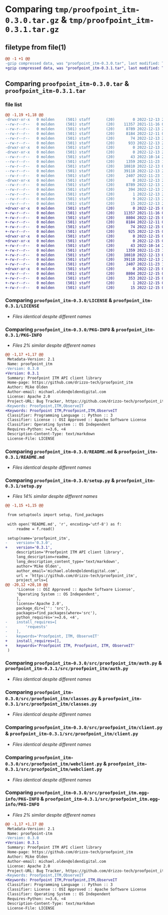 # Comparing `tmp/proofpoint_itm-0.3.0.tar.gz` & `tmp/proofpoint_itm-0.3.1.tar.gz`

## filetype from file(1)

```diff
@@ -1 +1 @@
-gzip compressed data, was "proofpoint_itm-0.3.0.tar", last modified: Tue Dec 13 22:33:39 2022, max compression
+gzip compressed data, was "proofpoint_itm-0.3.1.tar", last modified: Thu Dec 15 01:02:42 2022, max compression
```

## Comparing `proofpoint_itm-0.3.0.tar` & `proofpoint_itm-0.3.1.tar`

### file list

```diff
@@ -1,19 +1,18 @@
-drwxr-xr-x   0 molden     (501) staff       (20)        0 2022-12-13 22:33:39.378113 proofpoint_itm-0.3.0/
--rw-r--r--   0 molden     (501) staff       (20)    11357 2021-11-16 02:23:49.000000 proofpoint_itm-0.3.0/LICENSE
--rw-r--r--   0 molden     (501) staff       (20)     8789 2022-12-13 22:33:39.378191 proofpoint_itm-0.3.0/PKG-INFO
--rw-r--r--   0 molden     (501) staff       (20)     8184 2022-12-11 05:38:51.000000 proofpoint_itm-0.3.0/README.md
--rw-r--r--   0 molden     (501) staff       (20)       74 2022-12-13 22:33:39.378442 proofpoint_itm-0.3.0/setup.cfg
--rw-r--r--   0 molden     (501) staff       (20)      933 2022-12-13 22:33:20.000000 proofpoint_itm-0.3.0/setup.py
-drwxr-xr-x   0 molden     (501) staff       (20)        0 2022-12-13 22:33:39.374942 proofpoint_itm-0.3.0/src/
-drwxr-xr-x   0 molden     (501) staff       (20)        0 2022-12-13 22:33:39.377359 proofpoint_itm-0.3.0/src/proofpoint_itm/
--rw-r--r--   0 molden     (501) staff       (20)       43 2022-10-14 21:09:35.000000 proofpoint_itm-0.3.0/src/proofpoint_itm/__init__.py
--rw-r--r--   0 molden     (501) staff       (20)     1359 2022-11-23 17:14:39.000000 proofpoint_itm-0.3.0/src/proofpoint_itm/auth.py
--rw-r--r--   0 molden     (501) staff       (20)    10810 2022-12-13 03:20:50.000000 proofpoint_itm-0.3.0/src/proofpoint_itm/classes.py
--rw-r--r--   0 molden     (501) staff       (20)    39118 2022-12-13 22:29:13.000000 proofpoint_itm-0.3.0/src/proofpoint_itm/client.py
--rw-r--r--   0 molden     (501) staff       (20)     2407 2022-11-23 17:14:48.000000 proofpoint_itm-0.3.0/src/proofpoint_itm/webclient.py
-drwxr-xr-x   0 molden     (501) staff       (20)        0 2022-12-13 22:33:39.378013 proofpoint_itm-0.3.0/src/proofpoint_itm.egg-info/
--rw-r--r--   0 molden     (501) staff       (20)     8789 2022-12-13 22:33:39.000000 proofpoint_itm-0.3.0/src/proofpoint_itm.egg-info/PKG-INFO
--rw-r--r--   0 molden     (501) staff       (20)      394 2022-12-13 22:33:39.000000 proofpoint_itm-0.3.0/src/proofpoint_itm.egg-info/SOURCES.txt
--rw-r--r--   0 molden     (501) staff       (20)        1 2022-12-13 22:33:39.000000 proofpoint_itm-0.3.0/src/proofpoint_itm.egg-info/dependency_links.txt
--rw-r--r--   0 molden     (501) staff       (20)        9 2022-12-13 22:33:39.000000 proofpoint_itm-0.3.0/src/proofpoint_itm.egg-info/requires.txt
--rw-r--r--   0 molden     (501) staff       (20)       15 2022-12-13 22:33:39.000000 proofpoint_itm-0.3.0/src/proofpoint_itm.egg-info/top_level.txt
+drwxr-xr-x   0 molden     (501) staff       (20)        0 2022-12-15 01:02:42.464215 proofpoint_itm-0.3.1/
+-rw-r--r--   0 molden     (501) staff       (20)    11357 2021-11-16 02:23:49.000000 proofpoint_itm-0.3.1/LICENSE
+-rw-r--r--   0 molden     (501) staff       (20)     8804 2022-12-15 01:02:42.464278 proofpoint_itm-0.3.1/PKG-INFO
+-rw-r--r--   0 molden     (501) staff       (20)     8184 2022-12-11 05:38:51.000000 proofpoint_itm-0.3.1/README.md
+-rw-r--r--   0 molden     (501) staff       (20)       74 2022-12-15 01:02:42.464529 proofpoint_itm-0.3.1/setup.cfg
+-rw-r--r--   0 molden     (501) staff       (20)      925 2022-12-15 01:02:00.000000 proofpoint_itm-0.3.1/setup.py
+drwxr-xr-x   0 molden     (501) staff       (20)        0 2022-12-15 01:02:42.462401 proofpoint_itm-0.3.1/src/
+drwxr-xr-x   0 molden     (501) staff       (20)        0 2022-12-15 01:02:42.463555 proofpoint_itm-0.3.1/src/proofpoint_itm/
+-rw-r--r--   0 molden     (501) staff       (20)       43 2022-10-14 21:09:35.000000 proofpoint_itm-0.3.1/src/proofpoint_itm/__init__.py
+-rw-r--r--   0 molden     (501) staff       (20)     1359 2022-11-23 17:14:39.000000 proofpoint_itm-0.3.1/src/proofpoint_itm/auth.py
+-rw-r--r--   0 molden     (501) staff       (20)    10810 2022-12-13 03:20:50.000000 proofpoint_itm-0.3.1/src/proofpoint_itm/classes.py
+-rw-r--r--   0 molden     (501) staff       (20)    39118 2022-12-13 22:29:13.000000 proofpoint_itm-0.3.1/src/proofpoint_itm/client.py
+-rw-r--r--   0 molden     (501) staff       (20)     2407 2022-11-23 17:14:48.000000 proofpoint_itm-0.3.1/src/proofpoint_itm/webclient.py
+drwxr-xr-x   0 molden     (501) staff       (20)        0 2022-12-15 01:02:42.464102 proofpoint_itm-0.3.1/src/proofpoint_itm.egg-info/
+-rw-r--r--   0 molden     (501) staff       (20)     8804 2022-12-15 01:02:42.000000 proofpoint_itm-0.3.1/src/proofpoint_itm.egg-info/PKG-INFO
+-rw-r--r--   0 molden     (501) staff       (20)      353 2022-12-15 01:02:42.000000 proofpoint_itm-0.3.1/src/proofpoint_itm.egg-info/SOURCES.txt
+-rw-r--r--   0 molden     (501) staff       (20)        1 2022-12-15 01:02:42.000000 proofpoint_itm-0.3.1/src/proofpoint_itm.egg-info/dependency_links.txt
+-rw-r--r--   0 molden     (501) staff       (20)       15 2022-12-15 01:02:42.000000 proofpoint_itm-0.3.1/src/proofpoint_itm.egg-info/top_level.txt
```

### Comparing `proofpoint_itm-0.3.0/LICENSE` & `proofpoint_itm-0.3.1/LICENSE`

 * *Files identical despite different names*

### Comparing `proofpoint_itm-0.3.0/PKG-INFO` & `proofpoint_itm-0.3.1/PKG-INFO`

 * *Files 2% similar despite different names*

```diff
@@ -1,17 +1,17 @@
 Metadata-Version: 2.1
 Name: proofpoint_itm
-Version: 0.3.0
+Version: 0.3.1
 Summary: Proofpoint ITM API client library
 Home-page: https://github.com/drizzo-tech/proofpoint_itm
 Author: Mike Olden
 Author-email: michael.olden@oldendigital.com
 License: Apache 2.0
 Project-URL: Bug Tracker, https://github.com/drizzo-tech/proofpoint_itm/issues
-Keywords: Proofpoint,ITM,ObserveIT
+Keywords: Proofpoint ITM,Proofpoint,ITM,ObserveIT
 Classifier: Programming Language :: Python :: 3
 Classifier: License :: OSI Approved :: Apache Software License
 Classifier: Operating System :: OS Independent
 Requires-Python: >=3.6, <4
 Description-Content-Type: text/markdown
 License-File: LICENSE
```

### Comparing `proofpoint_itm-0.3.0/README.md` & `proofpoint_itm-0.3.1/README.md`

 * *Files identical despite different names*

### Comparing `proofpoint_itm-0.3.0/setup.py` & `proofpoint_itm-0.3.1/setup.py`

 * *Files 14% similar despite different names*

```diff
@@ -1,15 +1,15 @@
 
 from setuptools import setup, find_packages
 
 with open('README.md', 'r', encoding='utf-8') as f:
     readme = f.read()
 
 setup(name='proofpoint_itm',
-    version='0.3.0',
+    version='0.3.1',
     description='Proofpoint ITM API client library',
     long_description=readme,
     long_description_content_type='text/markdown',
     author='Mike Olden',
     author_email='michael.olden@oldendigital.com',
     url = 'https://github.com/drizzo-tech/proofpoint_itm',
     project_urls={
@@ -20,12 +20,10 @@
     'License :: OSI Approved :: Apache Software License',
     'Operating System :: OS Independent',
     ],
     license='Apache 2.0',
     package_dir={'': 'src'},
     packages=find_packages(where='src'),
     python_requires='>=3.6, <4',
-    install_requires=[
-        'requests'
-    ],
-    keywords='Proofpoint, ITM, ObserveIT'
+    install_requires=[],
+    keywords='Proofpoint ITM, Proofpoint, ITM, ObserveIT'
 )
```

### Comparing `proofpoint_itm-0.3.0/src/proofpoint_itm/auth.py` & `proofpoint_itm-0.3.1/src/proofpoint_itm/auth.py`

 * *Files identical despite different names*

### Comparing `proofpoint_itm-0.3.0/src/proofpoint_itm/classes.py` & `proofpoint_itm-0.3.1/src/proofpoint_itm/classes.py`

 * *Files identical despite different names*

### Comparing `proofpoint_itm-0.3.0/src/proofpoint_itm/client.py` & `proofpoint_itm-0.3.1/src/proofpoint_itm/client.py`

 * *Files identical despite different names*

### Comparing `proofpoint_itm-0.3.0/src/proofpoint_itm/webclient.py` & `proofpoint_itm-0.3.1/src/proofpoint_itm/webclient.py`

 * *Files identical despite different names*

### Comparing `proofpoint_itm-0.3.0/src/proofpoint_itm.egg-info/PKG-INFO` & `proofpoint_itm-0.3.1/src/proofpoint_itm.egg-info/PKG-INFO`

 * *Files 2% similar despite different names*

```diff
@@ -1,17 +1,17 @@
 Metadata-Version: 2.1
 Name: proofpoint-itm
-Version: 0.3.0
+Version: 0.3.1
 Summary: Proofpoint ITM API client library
 Home-page: https://github.com/drizzo-tech/proofpoint_itm
 Author: Mike Olden
 Author-email: michael.olden@oldendigital.com
 License: Apache 2.0
 Project-URL: Bug Tracker, https://github.com/drizzo-tech/proofpoint_itm/issues
-Keywords: Proofpoint,ITM,ObserveIT
+Keywords: Proofpoint ITM,Proofpoint,ITM,ObserveIT
 Classifier: Programming Language :: Python :: 3
 Classifier: License :: OSI Approved :: Apache Software License
 Classifier: Operating System :: OS Independent
 Requires-Python: >=3.6, <4
 Description-Content-Type: text/markdown
 License-File: LICENSE
```

